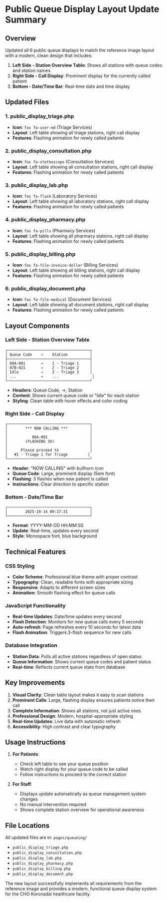 # Public Queue Display Layout Update Summary

## Overview
Updated all 6 public queue displays to match the reference image layout with a modern, clean design that includes:

1. **Left Side - Station Overview Table**: Shows all stations with queue codes and station names
2. **Right Side - Call Display**: Prominent display for the currently called patient
3. **Bottom - Date/Time Bar**: Real-time date and time display

## Updated Files

### 1. public_display_triage.php
- **Icon**: `fas fa-user-md` (Triage Services)
- **Layout**: Left table showing all triage stations, right call display
- **Features**: Flashing animation for newly called patients

### 2. public_display_consultation.php  
- **Icon**: `fas fa-stethoscope` (Consultation Services)
- **Layout**: Left table showing all consultation stations, right call display
- **Features**: Flashing animation for newly called patients

### 3. public_display_lab.php
- **Icon**: `fas fa-flask` (Laboratory Services)
- **Layout**: Left table showing all laboratory stations, right call display
- **Features**: Flashing animation for newly called patients

### 4. public_display_pharmacy.php
- **Icon**: `fas fa-pills` (Pharmacy Services)
- **Layout**: Left table showing all pharmacy stations, right call display
- **Features**: Flashing animation for newly called patients

### 5. public_display_billing.php
- **Icon**: `fas fa-file-invoice-dollar` (Billing Services)
- **Layout**: Left table showing all billing stations, right call display
- **Features**: Flashing animation for newly called patients

### 6. public_display_document.php
- **Icon**: `fas fa-file-medical` (Document Services)
- **Layout**: Left table showing all document stations, right call display
- **Features**: Flashing animation for newly called patients

## Layout Components

### Left Side - Station Overview Table
```
┌─────────────────────────────────────┐
│ Queue Code    →    Station          │
├─────────────────────────────────────┤
│ 08A-001       →    1 - Triage 1     │
│ 07B-021       →    2 - Triage 2     │
│ Idle          →    3 - Triage 3     │
│ ...           →    ...               │
└─────────────────────────────────────┘
```

- **Headers**: Queue Code, →, Station
- **Content**: Shows current queue code or "Idle" for each station
- **Styling**: Clean table with hover effects and color coding

### Right Side - Call Display
```
┌─────────────────────────────────────┐
│        *** NOW CALLING ***          │
│                                     │
│           08A-001                   │
│        (FLASHING 3X)                │
│                                     │
│      Please proceed to              │
│   #1 - Triage 1 for Triage         │
└─────────────────────────────────────┘
```

- **Header**: "NOW CALLING" with bullhorn icon
- **Queue Code**: Large, prominent display (5em font)
- **Flashing**: 3 flashes when new patient is called
- **Instructions**: Clear direction to specific station

### Bottom - Date/Time Bar
```
┌─────────────────────────────────────┐
│        2025-10-14 09:17:31          │
└─────────────────────────────────────┘
```

- **Format**: YYYY-MM-DD HH:MM:SS
- **Update**: Real-time, updates every second
- **Style**: Monospace font, blue background

## Technical Features

### CSS Styling
- **Color Scheme**: Professional blue theme with proper contrast
- **Typography**: Clean, readable fonts with appropriate sizing
- **Responsive**: Adapts to different screen sizes
- **Animation**: Smooth flashing effect for queue calls

### JavaScript Functionality
- **Real-time Updates**: Date/time updates every second
- **Flash Detection**: Monitors for new queue calls every 5 seconds
- **Auto-refresh**: Page refreshes every 10 seconds for latest data
- **Flash Animation**: Triggers 3-flash sequence for new calls

### Database Integration
- **Station Data**: Pulls all active stations regardless of open status
- **Queue Information**: Shows current queue codes and patient status
- **Real-time**: Reflects current queue state from database

## Key Improvements

1. **Visual Clarity**: Clean table layout makes it easy to scan stations
2. **Prominent Calls**: Large, flashing display ensures patients notice their call
3. **Complete Information**: Shows all stations, not just active ones
4. **Professional Design**: Modern, hospital-appropriate styling
5. **Real-time Updates**: Live data with automatic refresh
6. **Accessibility**: High contrast and clear typography

## Usage Instructions

1. **For Patients**: 
   - Check left table to see your queue position
   - Watch right display for your queue code to be called
   - Follow instructions to proceed to the correct station

2. **For Staff**:
   - Displays update automatically as queue management system changes
   - No manual intervention required
   - Shows complete station overview for operational awareness

## File Locations

All updated files are in: `pages/queueing/`
- `public_display_triage.php`
- `public_display_consultation.php` 
- `public_display_lab.php`
- `public_display_pharmacy.php`
- `public_display_billing.php`
- `public_display_document.php`

The new layout successfully implements all requirements from the reference image and provides a modern, functional queue display system for the CHO Koronadal healthcare facility.